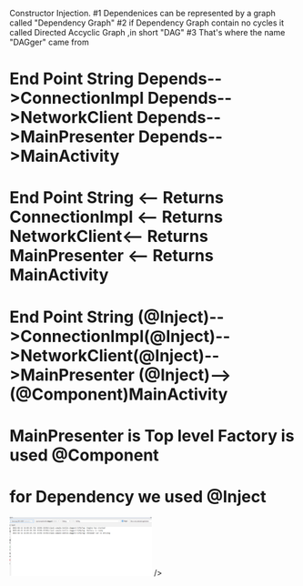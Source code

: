 Constructor Injection. 
#1 Dependenices can be represented by a graph called "Dependency Graph"
#2 if Dependency Graph contain no cycles it called Directed Accyclic Graph ,in short "DAG"
#3 That's where the name "DAGger" came from   
 # End Point String Depends-->ConnectionImpl Depends-->NetworkClient Depends-->MainPresenter Depends-->MainActivity
 # End Point String <-- Returns ConnectionImpl <-- Returns NetworkClient<-- Returns MainPresenter <-- Returns MainActivity
 # End Point String (@Inject)-->ConnectionImpl(@Inject)-->NetworkClient(@Inject)-->MainPresenter (@Inject)-->(@Component)MainActivity
# MainPresenter is Top level Factory is used @Component
# for Dependency we used @Inject
    
<img src = "screenshots/output.png" width = "250" />  />
